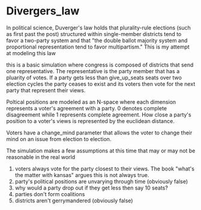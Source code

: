 # Divergers_law
In political science, Duverger's law holds that plurality-rule elections (such as first past the post) structured within single-member districts tend to favor a two-party system and that "the double ballot majority system and proportional representation tend to favor multipartism."  This is my attempt at modeling this law
 
 this is a basic simulation where congress is composed of districts that send one representative.  The representative is the party member that has a pluarity of votes.
 If a party gets less than give_up_seats seats over two election cycles the party ceases to exist and its voters then vote for the next party that represent their views.
 
 Poltical positions are modeled as an N-space where each dimension represents a voter's agreement with a party.  0 denotes complete
 disagreement while 1 represents complete agreement.  How close a party's position to a voter's views is represented by the euclidean distance. 
 
 Voters have a change_mind parameter that allows the voter to change their mind on an issue from election to election. 


The simulation makes a few assumptions at this time that may or may not be reasonable in the real world
1) voters always vote for the party closest to their views. The book "what's the matter with kansas" argues this is not always true.
2) party's political positions are unvarying through time (obviously false)
3) why would a party drop out if they get less then say 10 seats?
4) parties don't form coalitions
5) districts aren't gerrymandered (obviously false)
